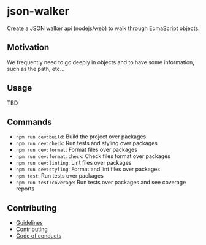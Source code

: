 # json-walker

Create a JSON walker api (nodejs/web) to walk through EcmaScript objects.

## Motivation

We frequently need to go deeply in objects and to have some information, such as the path, etc...

## Usage

TBD

## Commands

- `npm run dev:build`: Build the project over packages
- `npm run dev:check`: Run tests and styling over packages
- `npm run dev:format`: Format files over packages
- `npm run dev:format:check`: Check files format over packages
- `npm run dev:linting`: Lint files over packages
- `npm run dev:styling`: Format and lint files over packages
- `npm test`: Run tests over packages
- `npm run test:coverage`: Run tests over packages and see coverage reports

## Contributing

- [Guidelines](./docs/GUIDELINES.md)
- [Contributing](./docs/CONTRIBUTING.md)
- [Code of conducts](./docs/CODE_OF_CONDUCTS.md)
